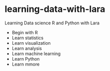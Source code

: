 # learning-data-with-lara
Learning Data science R and Python with Lara

- Begin with R
- Learn statistics 
- Learn visualization
- Learn analysis
- Learn machine learning
- Learn Python
- Learn mmore